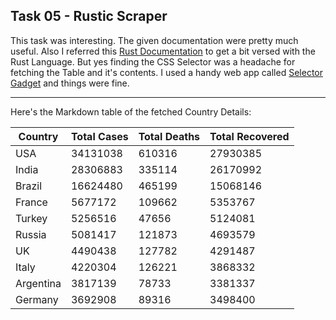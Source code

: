 ## Task 05 - Rustic Scraper
This task was interesting. The given documentation were pretty much useful. Also I referred this <a href="https://doc.rust-lang.org/book/title-page.html">Rust Documentation</a> to get a bit versed with the Rust Language. But yes finding the CSS Selector was a headache for fetching the Table and it's contents. I used a handy web app called <a href="https://selectorgadget.com/">Selector Gadget</a> and things were fine.
***

Here's the Markdown table of the fetched Country Details:

Country|Total Cases|Total Deaths|Total Recovered
---|---|---|---
USA	| 34131038 | 610316 | 27930385
India |	28306883 | 335114 | 26170992
Brazil | 16624480 | 465199 | 15068146
France | 5677172 | 109662 | 5353767
Turkey | 5256516 | 47656 | 5124081
Russia | 5081417 | 121873 | 4693579
UK | 4490438 | 127782 | 4291487
Italy | 4220304 | 126221 | 3868332
Argentina | 3817139 | 78733 | 3381337
Germany | 3692908 | 89316 | 3498400
